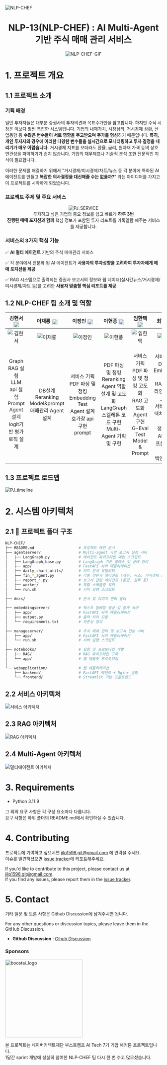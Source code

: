 ![NLP-CHEF](./docs/NLP-CHEF.png)

<div align='center'>

  # **NLP-13(NLP-CHEF) : AI Multi-Agent 기반 주식 매매 관리 서비스**

</div>

<div align='center'>

![NLP-CHEF-GIF](./docs/NLP_CHEF_시현GIF.gif)

</div>

# **1. 프로젝트 개요**
## **1.1 프로젝트 소개**

### **기획 배경**
일반 투자자들은 대부분 증권사의 투자의견과 목표주가만을 참고합니다. 하지만 주식 시장은 이보다 훨씬 복잡한 시스템입니다. 기업의 내재가치, 시장심리, 거시경제 상황, 산업동향 등 **수많은 변수들이 서로 영향을 주고받으며 주가를 형성**하기 때문입니다. **특히, 개인 투자자의 경우에 이러한 다양한 변수들을 실시간으로 모니터링하고 투자 결정을 내리기가 매우 어렵습니다.** 거시경제 지표를 보더라도 환율, 금리, 원자재 가격 등의 상호 연관성을 파악하기가 쉽지 않습니다. 기업의 재무제표나 기술적 분석 또한 전문적인 지식이 필요합니다.<br>

이러한 문제를 해결하기 위해서 "거시경제/미시경제/차트/뉴스 등 각 분야에 특화된 AI 에이전트를 만들고 **복잡한 의사결정을 대신해줄 수는 없을까?**" 라는 아이디어를 가지고 이 프로젝트를 시작하게 되었습니다.<br>

### **프로젝트 주제 및 주요 서비스**
<div align='center'>

![PJ_SERVICE](./docs/image2.png)<br>
투자하고 싶은 기업의 중요 정보를 쉽고 빠르게 **하루 3번**<br> **진행된 매매 포지션과 함께** 핵심 정보가 포함된 투자 리포트를 카톡알람 해주는 서비스를 제공합니다.
</div>


### **서비스의 3가지 핵심 기능**

✅ **AI 멀티 에이전트** 기반의 주식 매매관리 서비스<br>

✅ 각 분야에서 전문화 된 AI 에이전트가 **사용자의 투자성향을 고려하여 투자자에게 매매 포지션을 제공**<br> 

✅ RAG 시스템으로 출력되는 증권사 보고서의 정보와 웹 데이터(실시간뉴스/거시경제/미시경제/차트 등)를 고려한 **사용자 맞춤형 핵심 리포트를 제공**


## **1.2 NLP-CHEF 팀 소개 및 역할**

| 김현서 [<img src="./docs/github_official_logo.png" width=18 style="vertical-align:middle;" />](https://github.com/kimhyeonseo0830) | 이재룡 [<img src="./docs/github_official_logo.png" width=18 style="vertical-align:middle;" />](https://github.com/So1pi) | 이정인 [<img src="./docs/github_official_logo.png" width=18 style="vertical-align:middle;" />](https://github.com/unsolomon) | 이현풍 [<img src="./docs/github_official_logo.png" width=18 style="vertical-align:middle;" />](https://github.com/P-oong) | 임한택 [<img src="./docs/github_official_logo.png" width=18 style="vertical-align:middle;" />](https://github.com/LHANTAEK) | 최현우 [<img src="./docs/github_official_logo.png" width=18 style="vertical-align:middle;" />](https://github.com/pica-git0) |
|:---:|:---:|:---:|:---:|:---:|:---:|
| ![김현서](https://avatars.githubusercontent.com/u/176917012?v=4) | ![이재룡](https://avatars.githubusercontent.com/u/173986541?v=4) | ![이정인](https://avatars.githubusercontent.com/u/180611698?v=4) | ![이현풍](https://avatars.githubusercontent.com/u/115058644?v=4) | ![임한택](https://avatars.githubusercontent.com/u/143519383) | ![최현우](https://avatars.githubusercontent.com/u/176974888?v=4) |
| Graph RAG 실험<br>LLM api 실험<br>Prompt<br>Agent 설계<br>logit기반 평가 로직 설계 | DB설계<br>Reranking<br>Model&prompt<br>매매관리 Agent 설계 |  서비스 기획<br>PDF 파싱 및 청킹<br>Embedding Test<br>Agent 설계<br>호가창 api 구현<br>prompt | PDF 파싱 및 청킹<br>Reranking<br>Agent 역할 설계 및 고도화<br>LangGraph 스켈레톤 코드 구현<br>Multi-Agent 기획 및 구현 | 서비스 기획<br>PDF 파싱 및 청킹 고도화<br>RAG 고도화<br>Agent 구현<br>G-Eval Test<br>Model & Prompt | PM<br>서비스 기획<br>DB 설계<br>Embedding Test<br>RAG파이프라인 기획 및 고도화<br>서비스 아키텍쳐 기획 및 구현<br>정량 평가 API 배포<br>프론트엔드 개발<br>백엔드 개발 |

## **1.3 프로젝트 로드맵**
![PJ_timeline](./docs/PJ_timeline.png)


# **2. 시스템 아키텍처**

## 2.1 📁 **프로젝트 폴더 구조**

```sh
NLP-CHEF/
├── README.md                    # 프로젝트 메인 문서
├── agentserver/                 # Multi-agent 기반 보고서 생성 서버
│   ├── LangGraph.py             # 에이전트 파이프라인 메인 스크립트
│   ├── LangGraph_base.py        # LangGraph 기본 클래스 및 상태 관리
│   ├── app/                     # FastAPI 서버 애플리케이션
│   ├── daily_chart_utils/       # 차트 분석 유틸리티
│   ├── fin_*_agent.py           # 각종 전문가 에이전트 (재무, 뉴스, 거시경제 등)
│   ├── report_*.py              # 보고서 관련 에이전트 (통합, 감독 등)
│   ├── worker/                  # 작업 스케줄링 워커
│   └── run.sh                   # 서버 실행 스크립트
│
├── docs/                        # 문서 및 이미지 관리 폴더
│
├── embeddingserver/             # 텍스트 임베딩 생성 및 중개 서버
│   ├── app/                     # FastAPI 서버 애플리케이션
│   ├── output.py                # 출력 처리 모듈
│   └── requirements.txt         # 의존성 정의
│
├── manageserver/                # 주식 매매 관리 및 보고서 전송 서버
│   ├── app/                     # FastAPI 서버 애플리케이션
│   └── run.sh                   # 서버 실행 스크립트
│
├── notebooks/                   # 실험 및 프로토타입 개발
│   ├── RAG/                     # RAG 파이프라인 구축
│   └── app/                     # 앱 템플릿 프로토타입
│
└── webapplication/              # 웹 애플리케이션
    ├── backend/                 # FastAPI 백엔드 + Nginx 설정
    └── frontend/                # Streamlit 기반 프론트엔드

```

## **2.2 서비스 아키텍처**
![서비스 아키텍처](./docs/system_arc.png)

## **2.3 RAG 아키텍처**
![RAG 아키텍처](./docs/RAG_arc.png)

## **2.4 Multi-Agent 아키텍처**
![멀티에이전트 아키텍처](./docs/multi_agent.png)

# 3. Requirements
- Python 3.11.9

그 외의 요구 사항은 각 구성 요소마다 다릅니다.<br>요구 사항은 하위 폴더의 README.md에서 확인하실 수 있습니다.


# 4. Contributing
프로젝트에 기여하고 싶으시면 jilp1598.git@gmail.com 에 연락을 주세요.<br>
이슈를 발견하셨으면 [issue tracker](https://github.com/boostcampaitech7/level2-nlp-generationfornlp-nlp-13-lv3/issues/new)에 리포트해주세요.<br>

If you'd like to contribute to this project, please contact us at jilp1598.git@gmail.com.<br>  If you find any issues, please report them in the [issue tracker](https://github.com/boostcampaitech7/level2-nlp-generationfornlp-nlp-13-lv3/issues/new).<br>

# 5. Contact

기타 질문 및 토론 사항은 Github Discussion에 남겨주시면 됩니다.  

For any other questions or discussion topics, please leave them in the GitHub Discussion.


- **Github Discussion** : [Gihub Discussion](https://github.com/boostcampaitech7/level2-nlp-generationfornlp-nlp-13-lv3/discussions)






### Sponsors
<a href="https://boostcamp.connect.or.kr/program_ai.html"><img src="docs/boostai_logo.png" alt="boostai_logo" width="250px"></a>

본 프로젝트는 네이버커넥트재단 부스트캠프 AI Tech 7기 기업 해커톤 프로젝트입니다.<br>
1달간 sprint 개발에 성실히 참여한 NLP-CHEF 팀 다시 한 번 수고 많으셨습니다.<br>
